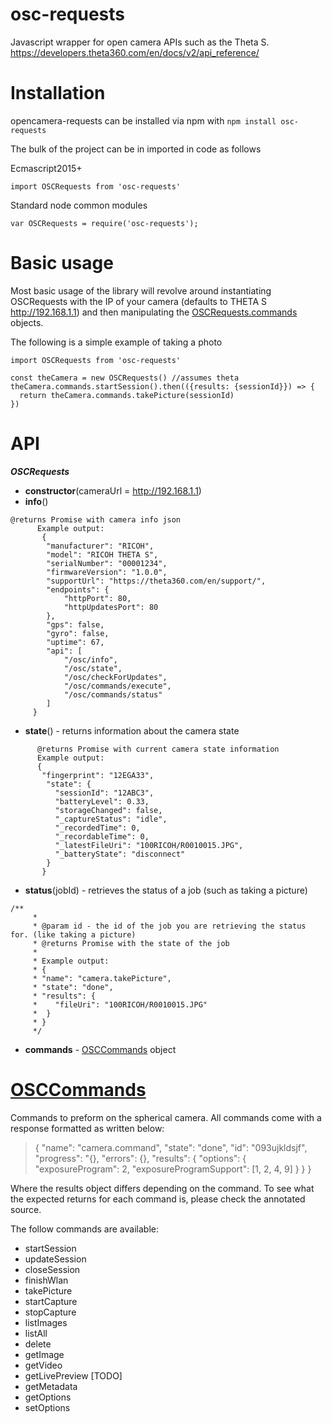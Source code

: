 # osc-requests
Javascript wrapper for open camera APIs such as the Theta S. https://developers.theta360.com/en/docs/v2/api_reference/

# Installation
opencamera-requests can be installed via npm with
`npm install osc-requests`

The bulk of the project can be in imported in code as follows

Ecmascript2015+

`import OSCRequests from 'osc-requests'`

Standard node common modules

`var OSCRequests = require('osc-requests');`

# Basic usage
Most basic usage of the library will revolve around instantiating OSCRequests with the IP of your camera (defaults to THETA S 
http://192.168.1.1) and then manipulating the [OSCRequests.commands](commands) objects. 

The following is a simple example of taking a photo

```
import OSCRequests from 'osc-requests'

const theCamera = new OSCRequests() //assumes theta
theCamera.commands.startSession().then(({results: {sessionId}}) => {
  return theCamera.commands.takePicture(sessionId)
})
```

# API

***OSCRequests***

* **constructor**(cameraUrl = http://192.168.1.1)
* **info**() 
```
@returns Promise with camera info json
      Example output:
       {
        "manufacturer": "RICOH",
        "model": "RICOH THETA S",
        "serialNumber": "00001234",
        "firmwareVersion": "1.0.0",
        "supportUrl": "https://theta360.com/en/support/",
        "endpoints": {
            "httpPort": 80,
            "httpUpdatesPort": 80
        },
        "gps": false,
        "gyro": false,
        "uptime": 67,
        "api": [
            "/osc/info",
            "/osc/state",
            "/osc/checkForUpdates",
            "/osc/commands/execute",
            "/osc/commands/status"
        ]
     }
```
     
* **state**() - returns information about the camera state
```
      @returns Promise with current camera state information
      Example output:
      {
       "fingerprint": "12EGA33",
        "state": {
          "sessionId": "12ABC3",
          "batteryLevel": 0.33,
          "storageChanged": false,
          "_captureStatus": "idle",
          "_recordedTime": 0,
          "_recordableTime": 0,
          "_latestFileUri": "100RICOH/R0010015.JPG",
          "_batteryState": "disconnect"
        }
       }
```
* **status**(jobId) - retrieves the status of a job (such as taking a picture)
```
/**
     *
     * @param id - the id of the job you are retrieving the status for. (like taking a picture)
     * @returns Promise with the state of the job
     *
     * Example output:
     * {
     * "name": "camera.takePicture",
     * "state": "done",
     * "results": {
     *    "fileUri": "100RICOH/R0010015.JPG"
     *  }
     * }
     */
```
* **commands** - [OSCCommands](#commands) object 

# [OSCCommands](#commands)

Commands to preform on the spherical camera. All commands come with a response formatted as written below:

> {
>     "name": "camera.command",
>     "state": "done",
>     "id": "093ujkldsjf",
>     "progress": "{},
>     "errors": {},
>     "results": {
>       "options": {
>         "exposureProgram": 2,
>         "exposureProgramSupport": [1, 2, 4, 9]
>       }
>     } }

Where the results object differs depending on the command. To see what the expected returns for each command is, please check the annotated source.

The follow commands are available:

* startSession
* updateSession
* closeSession
* finishWlan
* takePicture
* startCapture
* stopCapture
* listImages
* listAll
* delete
* getImage
* getVideo
* getLivePreview [TODO]
* getMetadata
* getOptions
* setOptions

